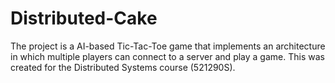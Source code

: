 # Distributed-Cake
The project is a AI-based Tic-Tac-Toe game that implements an architecture in which multiple players can connect to a server and play a game. This was created for the Distributed Systems course (521290S).
